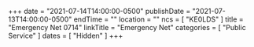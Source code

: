 +++
date = "2021-07-14T14:00:00-0500"
publishDate = "2021-07-13T14:00:00-0500"
endTime = ""
location = ""
ncs = [ "KE0LDS" ]
title = "Emergency Net 0714"
linkTitle = "Emergency Net"
categories = [ "Public Service" ]
dates = [ "Hidden" ]
+++
